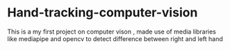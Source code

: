 # Hand-tracking-computer-vision
This is a my first project  on computer vison , made use of media libraries like mediapipe and opencv to detect difference between right and left hand


